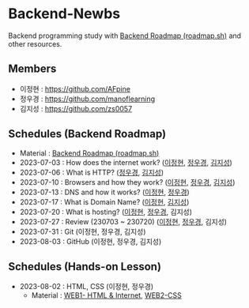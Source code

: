 # Backend-Newbs

Backend programming study with [Backend Roadmap (roadmap.sh)](https://roadmap.sh/backend) and other resources.

## Members

- 이정현 : https://github.com/AFpine
- 정우경 : https://github.com/manoflearning
- 김지성 : https://github.com/zs0057

## Schedules (Backend Roadmap)
- Material : [Backend Roadmap (roadmap.sh)](https://roadmap.sh/backend)
- 2023-07-03 : How does the internet work?
  ([이정현](https://github.com/manoflearning/backend-newbs/blob/main/AFpine/How%20does%20the%20internet%20work%3F.md),
  [정우경](https://github.com/manoflearning/Backend-Newbs/blob/main/manoflearning/How%20does%20the%20internet%20work_%20-%20Google%20Docs.pdf),
  [김지성](https://github.com/manoflearning/backend-newbs/blob/main/Zs/How%20does%20Internet%20work.pdf))
- 2023-07-06 : What is HTTP?
  ([정우경](https://github.com/manoflearning/Backend-Newbs/blob/main/manoflearning/What%20is%20HTTP_%20-%20Google%20Docs.pdf),
  [김지성](https://github.com/manoflearning/backend-newbs/blob/main/Zs/What%20is%20HTTP.pdf))
- 2023-07-10 : Browsers and how they work?
  ([이정현](https://github.com/manoflearning/backend-newbs/blob/main/AFpine/Browsers%20and%20how%20they%20work%3F.md),
  [정우경](https://github.com/manoflearning/Backend-Newbs/blob/main/manoflearning/Browsers%20and%20how%20they%20work_%20-%20Google%20Docs.pdf),
  [김지성](https://github.com/manoflearning/backend-newbs/blob/main/Zs/How%20browsers%20work.pdf))
- 2023-07-13 : DNS and how it works?
  ([이정현](https://github.com/manoflearning/backend-newbs/blob/main/AFpine/DNS%20and%20how%20it%20works%3F.md),
  [정우경](https://github.com/manoflearning/Backend-Newbs/blob/main/manoflearning/DNS%20and%20how%20it%20works_%20-%20Google%20Docs.pdf))
- 2023-07-17 : What is Domain Name?
  ([이정현](https://github.com/manoflearning/backend-newbs/blob/main/AFpine/What%20is%20Domain%20Name%3F.md),
  [김지성](https://github.com/manoflearning/backend-newbs/blob/main/Zs/What%20is%20Domain%20Name%20a4118925eba444c1abebbe9815adb59c.pdf))
- 2023-07-20 : What is hosting?
  ([이정현](https://github.com/manoflearning/Backend-Newbs/blob/main/AFpine/What%20is%20Hosting%3F.md),
  [정우경](https://github.com/manoflearning/Backend-Newbs/blob/main/manoflearning/What%20is%20hosting_%20-%20Google%20Docs.pdf),
  김지성)
- 2023-07-27 : Review (230703 ~ 230720)
  ([이정현](https://github.com/manoflearning/Backend-Newbs/blob/main/AFpine/Internet%20Review.md),
  [정우경](https://github.com/manoflearning/Backend-Newbs/blob/main/manoflearning/Review%20(230703%20~%20230720)%20-%20Google%20Docs.pdf),
  김지성)
- 2023-07-31 : Git
  (이정현,
  정우경,
  김지성)
- 2023-08-03 : GitHub
  (이정현,
  정우경,
  김지성)
  
## Schedules (Hands-on Lesson)
- 2023-08-02 : HTML, CSS
  (이정현,
  정우경)
  - Material : [WEB1- HTML & Internet](https://www.youtube.com/playlist?list=PLuHgQVnccGMDZP7FJ_ZsUrdCGH68ppvPb), [WEB2-CSS](https://www.youtube.com/playlist?list=PLuHgQVnccGMAnWgUYiAW2cTzSBywFO75B)
